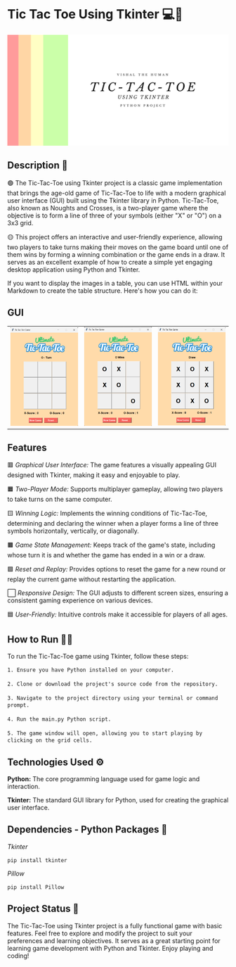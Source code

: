 # **Tic Tac Toe Using Tkinter 💻🐍**
![Tic Tac Toe Using Tkinter Banner](assets\banner.png)

## **Description 📑**
🟢 The Tic-Tac-Toe using Tkinter project is a classic game implementation that brings the age-old game of Tic-Tac-Toe to life with a modern graphical user interface (GUI) built using the Tkinter library in Python. Tic-Tac-Toe, also known as Noughts and Crosses, is a two-player game where the objective is to form a line of three of your symbols (either "X" or "O") on a 3x3 grid.

🟡 This project offers an interactive and user-friendly experience, allowing two players to take turns making their moves on the game board until one of them wins by forming a winning combination or the game ends in a draw. It serves as an excellent example of how to create a simple yet engaging desktop application using Python and Tkinter.

If you want to display the images in a table, you can use HTML within your Markdown to create the table structure. Here's how you can do it:

## **GUI**

<table>
  <tr>
    <td><img src="assets/img1.png" alt="Image 1"></td>
    <td><img src="assets/img2.png" alt="Image 2"></td>
    <td><img src="assets/img3.png" alt="Image 2"></td>
  </tr>
</table>

## **Features**

🟥 *Graphical User Interface:* The game features a visually appealing GUI designed with Tkinter, making it easy and enjoyable to play.

🟧 *Two-Player Mode:* Supports multiplayer gameplay, allowing two players to take turns on the same computer.

🟨 *Winning Logic:* Implements the winning conditions of Tic-Tac-Toe, determining and declaring the winner when a player forms a line of three symbols horizontally, vertically, or diagonally.

🟫 *Game State Management:* Keeps track of the game's state, including whose turn it is and whether the game has ended in a win or a draw.

🟩 *Reset and Replay:* Provides options to reset the game for a new round or replay the current game without restarting the application.

⬜ *Responsive Design:* The GUI adjusts to different screen sizes, ensuring a consistent gaming experience on various devices.

🟦 *User-Friendly:* Intuitive controls make it accessible for players of all ages.

## **How to Run 🎽👟**

To run the Tic-Tac-Toe game using Tkinter, follow these steps:
```
1. Ensure you have Python installed on your computer.

2. Clone or download the project's source code from the repository.

3. Navigate to the project directory using your terminal or command prompt.

4. Run the main.py Python script.

5. The game window will open, allowing you to start playing by clicking on the grid cells.
```

## **Technologies Used ⚙️**
**Python:** The core programming language used for game logic and interaction.

**Tkinter:** The standard GUI library for Python, used for creating the graphical user interface.

## **Dependencies - Python Packages 🫶**
*Tkinter*
```
pip install tkinter
```
*Pillow*
```
pip install Pillow
```

## **Project Status 🧐**
The Tic-Tac-Toe using Tkinter project is a fully functional game with basic features. Feel free to explore and modify the project to suit your preferences and learning objectives. It serves as a great starting point for learning game development with Python and Tkinter. Enjoy playing and coding!
